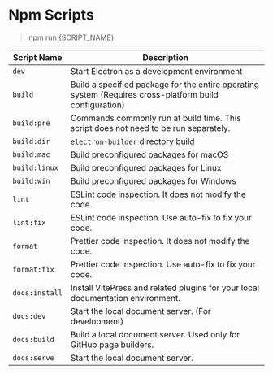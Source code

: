 # Npm Scripts

> npm run {SCRIPT_NAME}

| Script Name    | Description                                                                                             |
|----------------|---------------------------------------------------------------------------------------------------------|
| `dev`          | Start Electron as a development environment                                                             |
| `build`        | Build a specified package for the entire operating system (Requires cross-platform build configuration) |
| `build:pre`    | Commands commonly run at build time. This script does not need to be run separately.                    |
| `build:dir`    | `electron-builder` directory build                                                                      |
| `build:mac`    | Build preconfigured packages for macOS                                                                  |
| `build:linux`  | Build preconfigured packages for Linux                                                                  |
| `build:win`    | Build preconfigured packages for Windows                                                                |
| `lint`         | ESLint code inspection. It does not modify the code.                                                    |
| `lint:fix`     | ESLint code inspection. Use auto-fix to fix your code.                                                  |
| `format`       | Prettier code inspection. It does not modify the code.                                                  |
| `format:fix`   | Prettier code inspection. Use auto-fix to fix your code.                                                |
| `docs:install` | Install VitePress and related plugins for your local documentation environment.                         |
| `docs:dev`     | Start the local document server. (For development)                                                      |
| `docs:build`   | Build a local document server. Used only for GitHub page builders.                                      |
| `docs:serve`   | Start the local document server.                                                                        |
